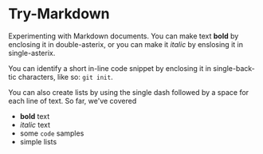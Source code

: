 # Try-Markdown

Experimenting with Markdown documents. You can make text **bold** by enclosing it in double-asterix, or you can make it *italic* by enslosing it in single-asterix.

You can identify a short in-line code snippet by enclosing it in single-back-tic characters, like so: `git init`.

You can also create lists by using the single dash followed by a space for each line of text. So far, we've covered

- **bold** text
- *italic* text
 - some `code` samples
 - simple lists
 
